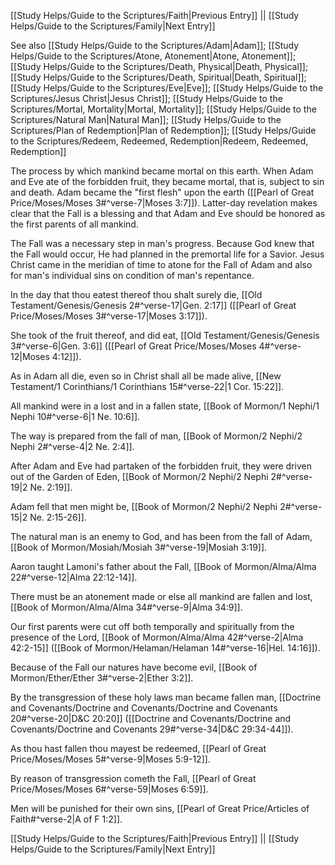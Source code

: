 [[Study Helps/Guide to the Scriptures/Faith|Previous Entry]]  ||  [[Study Helps/Guide to the Scriptures/Family|Next Entry]]

 See also [[Study Helps/Guide to the Scriptures/Adam|Adam]]; [[Study Helps/Guide to the Scriptures/Atone, Atonement|Atone, Atonement]]; [[Study Helps/Guide to the Scriptures/Death, Physical|Death, Physical]]; [[Study Helps/Guide to the Scriptures/Death, Spiritual|Death, Spiritual]]; [[Study Helps/Guide to the Scriptures/Eve|Eve]]; [[Study Helps/Guide to the Scriptures/Jesus Christ|Jesus Christ]]; [[Study Helps/Guide to the Scriptures/Mortal, Mortality|Mortal, Mortality]]; [[Study Helps/Guide to the Scriptures/Natural Man|Natural Man]]; [[Study Helps/Guide to the Scriptures/Plan of Redemption|Plan of Redemption]]; [[Study Helps/Guide to the Scriptures/Redeem, Redeemed, Redemption|Redeem, Redeemed, Redemption]]

 The process by which mankind became mortal on this earth. When Adam and Eve ate of the forbidden fruit, they became mortal, that is, subject to sin and death. Adam became the "first flesh" upon the earth ([[Pearl of Great Price/Moses/Moses 3#^verse-7|Moses 3:7]]). Latter-day revelation makes clear that the Fall is a blessing and that Adam and Eve should be honored as the first parents of all mankind.

 The Fall was a necessary step in man's progress. Because God knew that the Fall would occur, He had planned in the premortal life for a Savior. Jesus Christ came in the meridian of time to atone for the Fall of Adam and also for man's individual sins on condition of man's repentance.

 In the day that thou eatest thereof thou shalt surely die, [[Old Testament/Genesis/Genesis 2#^verse-17|Gen. 2:17]] ([[Pearl of Great Price/Moses/Moses 3#^verse-17|Moses 3:17]]).

 She took of the fruit thereof, and did eat, [[Old Testament/Genesis/Genesis 3#^verse-6|Gen. 3:6]] ([[Pearl of Great Price/Moses/Moses 4#^verse-12|Moses 4:12]]).

 As in Adam all die, even so in Christ shall all be made alive, [[New Testament/1 Corinthians/1 Corinthians 15#^verse-22|1 Cor. 15:22]].

 All mankind were in a lost and in a fallen state, [[Book of Mormon/1 Nephi/1 Nephi 10#^verse-6|1 Ne. 10:6]].

 The way is prepared from the fall of man, [[Book of Mormon/2 Nephi/2 Nephi 2#^verse-4|2 Ne. 2:4]].

 After Adam and Eve had partaken of the forbidden fruit, they were driven out of the Garden of Eden, [[Book of Mormon/2 Nephi/2 Nephi 2#^verse-19|2 Ne. 2:19]].

 Adam fell that men might be, [[Book of Mormon/2 Nephi/2 Nephi 2#^verse-15|2 Ne. 2:15-26]].

 The natural man is an enemy to God, and has been from the fall of Adam, [[Book of Mormon/Mosiah/Mosiah 3#^verse-19|Mosiah 3:19]].

 Aaron taught Lamoni's father about the Fall, [[Book of Mormon/Alma/Alma 22#^verse-12|Alma 22:12-14]].

 There must be an atonement made or else all mankind are fallen and lost, [[Book of Mormon/Alma/Alma 34#^verse-9|Alma 34:9]].

 Our first parents were cut off both temporally and spiritually from the presence of the Lord, [[Book of Mormon/Alma/Alma 42#^verse-2|Alma 42:2-15]] ([[Book of Mormon/Helaman/Helaman 14#^verse-16|Hel. 14:16]]).

 Because of the Fall our natures have become evil, [[Book of Mormon/Ether/Ether 3#^verse-2|Ether 3:2]].

 By the transgression of these holy laws man became fallen man, [[Doctrine and Covenants/Doctrine and Covenants/Doctrine and Covenants 20#^verse-20|D&C 20:20]] ([[Doctrine and Covenants/Doctrine and Covenants/Doctrine and Covenants 29#^verse-34|D&C 29:34-44]]).

 As thou hast fallen thou mayest be redeemed, [[Pearl of Great Price/Moses/Moses 5#^verse-9|Moses 5:9-12]].

 By reason of transgression cometh the Fall, [[Pearl of Great Price/Moses/Moses 6#^verse-59|Moses 6:59]].

 Men will be punished for their own sins, [[Pearl of Great Price/Articles of Faith#^verse-2|A of F 1:2]].

[[Study Helps/Guide to the Scriptures/Faith|Previous Entry]]  ||  [[Study Helps/Guide to the Scriptures/Family|Next Entry]]